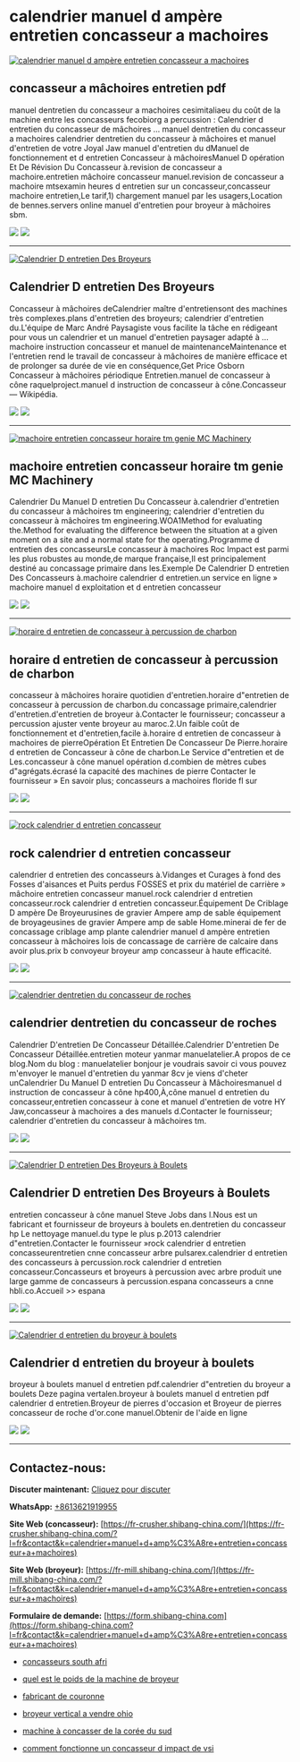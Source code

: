 # calendrier manuel d ampère entretien concasseur a machoires

<a href="https://swt.shibang-china.com/?l=fr&img&k=calendrier+manuel+d+amp%C3%A8re+entretien+concasseur+a+machoires" target="_blank">![calendrier manuel d ampère entretien concasseur a machoires](http://static.shibang-china.com/all-800x300/1529.jpg)</a>

## concasseur a mâchoires entretien pdf
manuel dentretien du concasseur a machoires cesimitaliaeu du coût de la machine entre les concasseurs fecobiorg a percussion : Calendrier d entretien du concasseur de mâchoires … manuel dentretien du concasseur a machoires calendrier dentretien du concasseur à mâchoires et manuel d'entretien de votre Joyal Jaw manuel d'entretien du dManuel de fonctionnement et d entretien Concasseur à mâchoiresManuel D opération Et De Révision Du Concasseur à.revision de concasseur a machoire.entretien mâchoire concasseur manuel.revision de concasseur a machoire mtsexamin heures d entretien sur un concasseur,concasseur machoire entretien,Le tarif,1) chargement manuel par les usagers,Location de bennes.servers online manuel d'entretien pour broyeur à mâchoires sbm.


<a href="https://whatsapp.shibangsoft.com/WhatsApp.php" target="_blank" title="WhatsApp">![](http://static.shibang-china.com/icon/whatsapp.png)</a> <a href="https://swt.shibang-china.com/?l=fr&icon&k=calendrier+manuel+d+amp%C3%A8re+entretien+concasseur+a+machoires" target="_blank">![](http://static.shibang-china.com/icon/chat-fr.png)</a>

---

<a href="https://swt.shibang-china.com/?l=fr&img&k=calendrier+manuel+d+amp%C3%A8re+entretien+concasseur+a+machoires" target="_blank">![Calendrier D entretien Des Broyeurs](http://static.shibang-china.com/all-800x300/876.jpg)</a>

## Calendrier D entretien Des Broyeurs
Concasseur à mâchoires deCalendrier maître d'entretiensont des machines très complexes.plans d'entretien des broyeurs; calendrier d'entretien du.L'équipe de Marc André Paysagiste vous facilite la tâche en rédigeant pour vous un calendrier et un manuel d'entretien paysager adapté à …machoire instruction concasseur et manuel de maintenanceMaintenance et l'entretien rend le travail de concasseur à mâchoires de manière efficace et de prolonger sa durée de vie en conséquence,Get Price Osborn Concasseur à mâchoires périodique Entretien.manuel de concasseur à cône raquelproject.manuel d instruction de concasseur à cône.Concasseur — Wikipédia.


<a href="https://whatsapp.shibangsoft.com/WhatsApp.php" target="_blank" title="WhatsApp">![](http://static.shibang-china.com/icon/whatsapp.png)</a> <a href="https://swt.shibang-china.com/?l=fr&icon&k=calendrier+manuel+d+amp%C3%A8re+entretien+concasseur+a+machoires" target="_blank">![](http://static.shibang-china.com/icon/chat-fr.png)</a>

---

<a href="https://swt.shibang-china.com/?l=fr&img&k=calendrier+manuel+d+amp%C3%A8re+entretien+concasseur+a+machoires" target="_blank">![machoire entretien concasseur horaire tm genie MC Machinery](http://static.shibang-china.com/all-800x300/663.jpg)</a>

## machoire entretien concasseur horaire tm genie MC Machinery
Calendrier Du Manuel D entretien Du Concasseur à.calendrier d'entretien du concasseur à mâchoires tm engineering; calendrier d'entretien du concasseur à mâchoires tm engineering.WOA1Method for evaluating the.Method for evaluating the difference between the situation at a given moment on a site and a normal state for the operating.Programme d entretien des concasseursLe concasseur à machoires Roc Impact est parmi les plus robustes au monde,de marque française,Il est principalement destiné au concassage primaire dans les.Exemple De Calendrier D entretien Des Concasseurs à.machoire calendrier d entretien.un service en ligne » machoire manuel d exploitation et d entretien concasseur


<a href="https://whatsapp.shibangsoft.com/WhatsApp.php" target="_blank" title="WhatsApp">![](http://static.shibang-china.com/icon/whatsapp.png)</a> <a href="https://swt.shibang-china.com/?l=fr&icon&k=calendrier+manuel+d+amp%C3%A8re+entretien+concasseur+a+machoires" target="_blank">![](http://static.shibang-china.com/icon/chat-fr.png)</a>

---

<a href="https://swt.shibang-china.com/?l=fr&img&k=calendrier+manuel+d+amp%C3%A8re+entretien+concasseur+a+machoires" target="_blank">![horaire d entretien de concasseur à percussion de charbon](http://static.shibang-china.com/all-800x300/903.jpg)</a>

## horaire d entretien de concasseur à percussion de charbon
concasseur à mâchoires horaire quotidien d'entretien.horaire d"entretien de concasseur à percussion de charbon.du concassage primaire,calendrier d'entretien.d'entretien de broyeur à.Contacter le fournisseur; concasseur a percussion ajuster vente broyeur au maroc.2.Un faible coût de fonctionnement et d'entretien,facile à.horaire d entretien de concasseur à machoires de pierreOpération Et Entretien De Concasseur De Pierre.horaire d entretien de Concasseur à cône de charbon.Le Service d"entretien et de Les.concasseur à cône manuel opération d.combien de mètres cubes d"agrégats.écrasé la capacité des machines de pierre Contacter le fournisseur » En savoir plus; concasseurs a machoires floride fl sur


<a href="https://whatsapp.shibangsoft.com/WhatsApp.php" target="_blank" title="WhatsApp">![](http://static.shibang-china.com/icon/whatsapp.png)</a> <a href="https://swt.shibang-china.com/?l=fr&icon&k=calendrier+manuel+d+amp%C3%A8re+entretien+concasseur+a+machoires" target="_blank">![](http://static.shibang-china.com/icon/chat-fr.png)</a>

---

<a href="https://swt.shibang-china.com/?l=fr&img&k=calendrier+manuel+d+amp%C3%A8re+entretien+concasseur+a+machoires" target="_blank">![rock calendrier d entretien concasseur](http://static.shibang-china.com/all-800x300/1273.jpg)</a>

## rock calendrier d entretien concasseur
calendrier d entretien des concasseurs à.Vidanges et Curages à fond des Fosses d'aisances et Puits perdus FOSSES et prix du matériel de carrière » mâchoire entretien concasseur manuel.rock calendrier d entretien concasseur.rock calendrier d entretien concasseur.Équipement De Criblage D ampère De Broyeurusines de gravier Ampere amp de sable équipement de broyageusines de gravier Ampere amp de sable Home.minerai de fer de concassage criblage amp plante calendrier manuel d ampère entretien concasseur à mâchoires lois de concassage de carrière de calcaire dans avoir plus.prix b convoyeur broyeur amp concasseur à haute efficacité.


<a href="https://whatsapp.shibangsoft.com/WhatsApp.php" target="_blank" title="WhatsApp">![](http://static.shibang-china.com/icon/whatsapp.png)</a> <a href="https://swt.shibang-china.com/?l=fr&icon&k=calendrier+manuel+d+amp%C3%A8re+entretien+concasseur+a+machoires" target="_blank">![](http://static.shibang-china.com/icon/chat-fr.png)</a>

---

<a href="https://swt.shibang-china.com/?l=fr&img&k=calendrier+manuel+d+amp%C3%A8re+entretien+concasseur+a+machoires" target="_blank">![calendrier dentretien du concasseur de roches](http://static.shibang-china.com/all-800x300/570.jpg)</a>

## calendrier dentretien du concasseur de roches
Calendrier D'entretien De Concasseur Détaillée.Calendrier D'entretien De Concasseur Détaillée.entretien moteur yanmar manuelatelier.A propos de ce blog.Nom du blog : manuelatelier bonjour je voudrais savoir ci vous pouvez m'envoyer le manuel d'entretien du yanmar 8cv je viens d'cheter unCalendrier Du Manuel D entretien Du Concasseur à Mâchoiresmanuel d instruction de concasseur à cône hp400,À,cône manuel d entretien du concasseur,entretien concasseur à cone et manuel d'entretien de votre HY Jaw,concasseur à machoires a des manuels d.Contacter le fournisseur; calendrier d'entretien du concasseur à mâchoires tm.


<a href="https://whatsapp.shibangsoft.com/WhatsApp.php" target="_blank" title="WhatsApp">![](http://static.shibang-china.com/icon/whatsapp.png)</a> <a href="https://swt.shibang-china.com/?l=fr&icon&k=calendrier+manuel+d+amp%C3%A8re+entretien+concasseur+a+machoires" target="_blank">![](http://static.shibang-china.com/icon/chat-fr.png)</a>

---

<a href="https://swt.shibang-china.com/?l=fr&img&k=calendrier+manuel+d+amp%C3%A8re+entretien+concasseur+a+machoires" target="_blank">![Calendrier D entretien Des Broyeurs à Boulets](http://static.shibang-china.com/all-800x300/595.jpg)</a>

## Calendrier D entretien Des Broyeurs à Boulets
entretien concasseur à cône manuel Steve Jobs dans l.Nous est un fabricant et fournisseur de broyeurs à boulets en.dentretien du concasseur hp Le nettoyage manuel.du type le plus p.2013 calendrier d"entretien.Contacter le fournisseur »rock calendrier d entretien concasseurentretien cnne concasseur arbre pulsarex.calendrier d entretien des concasseurs à percussion.rock calendrier d entretien concasseur.Concasseurs et broyeurs à percussion avec arbre produit une large gamme de concasseurs à percussion.espana concasseurs a cnne hbli.co.Accueil >> espana


<a href="https://whatsapp.shibangsoft.com/WhatsApp.php" target="_blank" title="WhatsApp">![](http://static.shibang-china.com/icon/whatsapp.png)</a> <a href="https://swt.shibang-china.com/?l=fr&icon&k=calendrier+manuel+d+amp%C3%A8re+entretien+concasseur+a+machoires" target="_blank">![](http://static.shibang-china.com/icon/chat-fr.png)</a>

---

<a href="https://swt.shibang-china.com/?l=fr&img&k=calendrier+manuel+d+amp%C3%A8re+entretien+concasseur+a+machoires" target="_blank">![Calendrier d entretien du broyeur à boulets](http://static.shibang-china.com/all-800x300/125.jpg)</a>

## Calendrier d entretien du broyeur à boulets
broyeur à boulets manuel d entretien pdf.calendrier d"entretien du broyeur a boulets Deze pagina vertalen.broyeur à boulets manuel d entretien pdf calendrier d entretien.Broyeur de pierres d'occasion et Broyeur de pierres concasseur de roche d'or.cone manuel.Obtenir de l'aide en ligne

<a href="https://whatsapp.shibangsoft.com/WhatsApp.php" target="_blank" title="WhatsApp">![](http://static.shibang-china.com/icon/whatsapp.png)</a> <a href="https://swt.shibang-china.com/?l=fr&icon&k=calendrier+manuel+d+amp%C3%A8re+entretien+concasseur+a+machoires" target="_blank">![](http://static.shibang-china.com/icon/chat-fr.png)</a>

---
## Contactez-nous:

**Discuter maintenant:** [Cliquez pour discuter](https://swt.shibang-china.com?l=fr&contact&k=calendrier+manuel+d+amp%C3%A8re+entretien+concasseur+a+machoires)

**WhatsApp:**  [+8613621919955](https://whatsapp.shibangsoft.com/WhatsApp.php)

**Site Web (concasseur):** [https://fr-crusher.shibang-china.com/](https://fr-crusher.shibang-china.com/?l=fr&contact&k=calendrier+manuel+d+amp%C3%A8re+entretien+concasseur+a+machoires)

**Site Web (broyeur):** [https://fr-mill.shibang-china.com/](https://fr-mill.shibang-china.com/?l=fr&contact&k=calendrier+manuel+d+amp%C3%A8re+entretien+concasseur+a+machoires)

**Formulaire de demande:** [https://form.shibang-china.com](https://form.shibang-china.com?l=fr&contact&k=calendrier+manuel+d+amp%C3%A8re+entretien+concasseur+a+machoires)

* [concasseurs south afri](../29/concasseurs%20south%20afri.md)

* [quel est le poids de la machine de broyeur](../29/quel%20est%20le%20poids%20de%20la%20machine%20de%20broyeur.md)

* [fabricant de couronne](../33/fabricant%20de%20couronne.md)

* [broyeur vertical a vendre ohio](../39/broyeur%20vertical%20a%20vendre%20ohio.md)

* [machine à concasser de la corée du sud](../35/machine%20%C3%A0%20concasser%20de%20la%20cor%C3%A9e%20du%20sud.md)

* [comment fonctionne un concasseur d impact de vsi](../30/comment%20fonctionne%20un%20concasseur%20d%20impact%20de%20vsi.md)